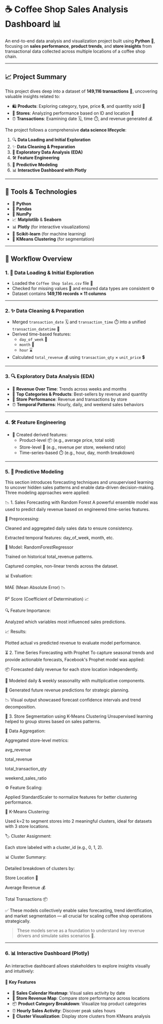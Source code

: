 # ☕ Coffee Shop Sales Analysis Dashboard 📊

An end-to-end data analysis and visualization project built using **Python** 🐍, focusing on **sales performance**, **product trends**, and **store insights** from transactional data collected across multiple locations of a coffee shop chain.

---

## 📈 Project Summary

This project dives deep into a dataset of **149,116 transactions** 🧾, uncovering valuable insights related to:

- 🛍️ **Products**: Exploring category, type, price 💲, and quantity sold 🔢  
- 🏪 **Stores**: Analyzing performance based on ID and location 📍  
- ⏰ **Transactions**: Examining date 🗓️, time ⏱️, and revenue generated 💰

The project follows a comprehensive **data science lifecycle**:

1. 🔍 **Data Loading and Initial Exploration**
2. ✨ **Data Cleaning & Preparation**
3. 🧐 **Exploratory Data Analysis (EDA)**
4. 🛠️ **Feature Engineering**
5. 🤖 **Predictive Modeling**
6. 📊 **Interactive Dashboard with Plotly**

---

## 🧰 Tools & Technologies

- 🐍 **Python**  
- 🐼 **Pandas**  
- 🔢 **NumPy**  
- 📈 **Matplotlib** & **Seaborn**  
- 📊 **Plotly** (for interactive visualizations)  
- 🧠 **Scikit-learn** (for machine learning)  
- 🧩 **KMeans Clustering** (for segmentation)

---

## 🚀 Workflow Overview

### 1. 🧐 Data Loading & Initial Exploration

- Loaded the `Coffee Shop Sales.csv` file 📂  
- Checked for missing values 🧹 and ensured data types are consistent ⚙️  
- Dataset contains **149,116 records × 11 columns**

---

### 2. ✨ Data Cleaning & Preparation

- Merged `transaction_date` 🗓️ and `transaction_time` ⏱️ into a unified `transaction_datetime` 📅  
- Derived time-based features:
  - `day_of_week` 📆
  - `month` 📅
  - `hour` ⌛  
- Calculated `total_revenue` 💰 using `transaction_qty` × `unit_price` 💲

---

### 3. 🔍 Exploratory Data Analysis (EDA)

- 📅 **Revenue Over Time**: Trends across weeks and months  
- 🥇 **Top Categories & Products**: Best-sellers by revenue and quantity  
- 🏪 **Store Performance**: Revenue and transactions by store  
- ⏰ **Temporal Patterns**: Hourly, daily, and weekend sales behaviors

---

### 4. 🛠️ Feature Engineering

- 🧪 Created derived features:
  - Product-level 📦 (e.g., average price, total sold)
  - Store-level 🏬 (e.g., revenue per store, weekend ratio)
  - Time-series-based ⏱️ (e.g., hour, day, month breakdown)

---

### 5. 🤖 Predictive Modeling
This section introduces forecasting techniques and unsupervised learning to uncover hidden sales patterns and enable data-driven decision-making. Three modeling approaches were applied:

📉 1. Sales Forecasting with Random Forest
A powerful ensemble model was used to predict daily revenue based on engineered time-series features.

🧼 Preprocessing:

Cleaned and aggregated daily sales data to ensure consistency.

Extracted temporal features: day_of_week, month, etc.

🧠 Model: RandomForestRegressor

Trained on historical total_revenue patterns.

Captured complex, non-linear trends across the dataset.

📊 Evaluation:

MAE (Mean Absolute Error) 📉

R² Score (Coefficient of Determination) 📈

🔍 Feature Importance:

Analyzed which variables most influenced sales predictions.

📈 Results:

Plotted actual vs predicted revenue to evaluate model performance.

⏳ 2. Time Series Forecasting with Prophet
To capture seasonal trends and provide actionable forecasts, Facebook's Prophet model was applied:

📦 Forecasted daily revenue for each store location independently.

🔁 Modeled daily & weekly seasonality with multiplicative components.

📆 Generated future revenue predictions for strategic planning.

📉 Visual output showcased forecast confidence intervals and trend decomposition.

🧩 3. Store Segmentation using K-Means Clustering
Unsupervised learning helped to group stores based on sales patterns.

🧮 Data Aggregation:

Aggregated store-level metrics:

avg_revenue

total_revenue

total_transaction_qty

weekend_sales_ratio

⚙️ Feature Scaling:

Applied StandardScaler to normalize features for better clustering performance.

📍 K-Means Clustering:

Used k=2 to segment stores into 2 meaningful clusters, ideal for datasets with 3 store locations.

🏷️ Cluster Assignment:

Each store labeled with a cluster_id (e.g., 0, 1, 2).

📊 Cluster Summary:

Detailed breakdown of clusters by:

Store Location 📍

Average Revenue 💰

Total Transactions 📦

✅ These models collectively enable sales forecasting, trend identification, and market segmentation — all crucial for scaling coffee shop operations strategically.

> These models serve as a foundation to understand key revenue drivers and simulate sales scenarios 🔮.

---

### 6. 📊 Interactive Dashboard (Plotly)

An interactive dashboard allows stakeholders to explore insights visually and intuitively:

#### 🧭 Key Features

- 📆 **Sales Calendar Heatmap**: Visual sales activity by date  
- 📍 **Store Revenue Map**: Compare store performance across locations  
- 📦 **Product Category Breakdown**: Visualize top product categories  
- ⏰ **Hourly Sales Activity**: Discover peak sales hours  
- 🧩 **Cluster Visualization**: Display store clusters from KMeans analysis

